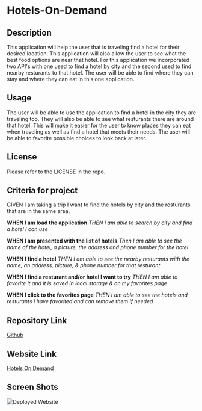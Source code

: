 # Hotels-On-Demand

## Description

This application will help the user that is traveling find a hotel for their desired location. This application will also allow the user to see what the best food options are near that hotel. For this application we incorporated two API's with one used to find a hotel by city and the second used to find nearby resturants to that hotel. The user will be able to find where they can stay and where they can eat in this one application.

## Usage

The user will be able to use the application to find a hotel in the city they are traveling too. They will also be able to see what resturants there are around that hotel. This will make it easier for the user to know places they can eat when traveling as well as find a hotel that meets their needs. The user will be able to favorite possible choices to look back at later.

## License

Please refer to the LICENSE in the repo.

## Criteria for project

GIVEN I am taking a trip I want to find the hotels by city and the resturants that are in the same area.

**WHEN I am load the application**
*THEN I am able to search by city and find a hotel I can use*

**WHEN I am presented with the list of hotels**
*Then I am able to see the name of the hotel, a picture, the address and phone number for the hotel*

**WHEN I find a hotel**
*THEN I am able to see the nearby resturants with the name, an address, picture, & phone number for that resturant*

**WHEN I find a resturant and/or hotel I want to try**
*THEN I am able to favorite it and it is saved in local storage & on my favorites page*

**WHEN I click to the favorites page**
*THEN I am able to see the hotels and resturants I have favorited and can remove them if needed*

## Repository Link

[Github](https://github.com/thandyn/project-1)

## Website Link

[Hotels On Demand]()

## Screen Shots

![Deployed Website]()
